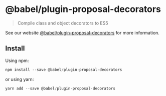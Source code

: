 # @babel/plugin-proposal-decorators

> Compile class and object decorators to ES5

See our website [@babel/plugin-proposal-decorators](https://new.babeljs.io/docs/en/next/babel-plugin-proposal-decorators.html) for more information.

## Install

Using npm:

```js
npm install --save @babel/plugin-proposal-decorators
```

or using yarn:

```js
yarn add --save @babel/plugin-proposal-decorators
```
